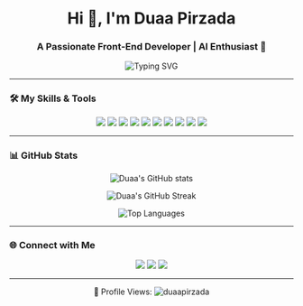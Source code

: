 <h1 align="center">Hi 👋, I'm Duaa Pirzada</h1>
<h3 align="center">A Passionate Front-End Developer | AI Enthusiast 🚀</h3>

<p align="center">
  <img src="https://readme-typing-svg.demolab.com?font=Fira+Code&duration=2000&pause=1000&color=F70000&center=true&vCenter=true&width=435&lines=Front-end+Developer+%7C+AI+Learner;Love+Creating+Beautiful+UIs;Hackathon+Participant+%7C+GIAIC+Student" alt="Typing SVG" />
</p>

---

### 🛠️ My Skills & Tools

<p align="center">
  <img src="https://img.shields.io/badge/HTML5-E34F26?style=for-the-badge&logo=html5&logoColor=white"/>
  <img src="https://img.shields.io/badge/CSS3-1572B6?style=for-the-badge&logo=css3&logoColor=white"/>
  <img src="https://img.shields.io/badge/TailwindCSS-06B6D4?style=for-the-badge&logo=tailwind-css&logoColor=white"/>
  <img src="https://img.shields.io/badge/JavaScript-F7DF1E?style=for-the-badge&logo=javascript&logoColor=black"/>
  <img src="https://img.shields.io/badge/React-20232A?style=for-the-badge&logo=react&logoColor=61DAFB"/>
  <img src="https://img.shields.io/badge/Next.js-000000?style=for-the-badge&logo=nextdotjs&logoColor=white"/>
  <img src="https://img.shields.io/badge/Git-F05032?style=for-the-badge&logo=git&logoColor=white"/>
  <img src="https://img.shields.io/badge/GitHub-181717?style=for-the-badge&logo=github&logoColor=white"/>
  <img src="https://img.shields.io/badge/Python-3776AB?style=for-the-badge&logo=python&logoColor=white"/>
  <img src="https://img.shields.io/badge/Figma-F24E1E?style=for-the-badge&logo=figma&logoColor=white"/>
</p>

---

### 📊 GitHub Stats

<p align="center">
  <img src="https://github-readme-stats.vercel.app/api?username=duaapirzada&theme=tokyonight&show_icons=true&hide_border=false&include_all_commits=true&count_private=true" alt="Duaa's GitHub stats" />
</p>

<p align="center">
  <img src="https://github-readme-streak-stats.herokuapp.com/?user=duaapirzada&theme=tokyonight&hide_border=false" alt="Duaa's GitHub Streak" />
</p>

<p align="center">
  <img src="https://github-readme-stats.vercel.app/api/top-langs/?username=duaapirzada&layout=compact&theme=tokyonight&hide_border=false" alt="Top Languages" />
</p>

---

### 🌐 Connect with Me

<p align="center">
  <a href="mailto:pirzadaduaa87@gmail.com"><img src="https://img.shields.io/badge/Gmail-D14836?style=for-the-badge&logo=gmail&logoColor=white"/></a>
  <a href="[/www.linkedin.com/in/duaa-pirzada-52a1062aa](https://www.linkedin.com/in/duaa-pirzada-52a1062aa/)/(https://www.linkedin.com/in/duaa-pirzada-52a1062aa/)"><img src="https://img.shields.io/badge/LinkedIn-0077B5?style=for-the-badge&logo=linkedin&logoColor=white"/></a>
  <a href="[https://your-portfolio.vercel.app](https://my-personal-portfolio-nine-tan.vercel.app/)"><img src="https://img.shields.io/badge/MyPortfolio-Visit-blueviolet?style=for-the-badge"/></a>
</p>

---

<p align="center">👀 Profile Views:  
  <img src="https://komarev.com/ghpvc/?username=duaapirzada&label=Profile%20views&color=0e75b6&style=flat" alt="duaapirzada" />
</p>

